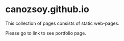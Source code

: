 # canozsoy.github.io

This collection of pages consists of static web-pages.

Please go to link to see portfolio page.
